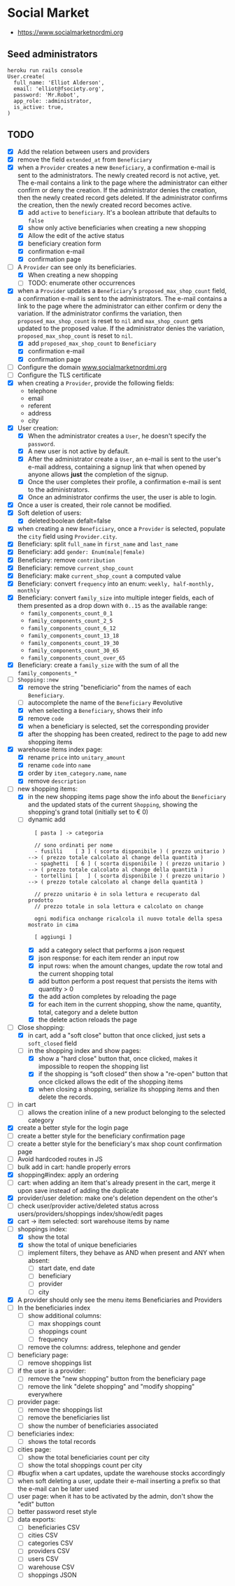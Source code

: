 # Social Market

- https://www.socialmarketnordmi.org

## Seed administrators

```
heroku run rails console
User.create(
  full_name: 'Elliot Alderson',
  email: 'elliot@fsociety.org',
  password: 'Mr.Robot',
  app_role: :administrator,
  is_active: true,
)
```

## TODO

- [x] Add the relation between users and providers
- [x] remove the field `extended_at` from `Beneficiary`
- [x] when a `Provider` creates a new `Beneficiary`, a confirmation e-mail is sent to the administrators. The newly created record is not active, yet. The e-mail contains a link to the page where the administrator can either confirm or deny the creation. If the administrator denies the creation, then the newly created record gets deleted. If the administrator confirms the creation, then the newly created record becomes active.
  - [x] add `active` to `beneficiary`. It's a boolean attribute that defaults to `false`
  - [x] show only active beneficiaries when creating a new shopping
  - [x] Allow the edit of the active status
  - [x] beneficiary creation form
  - [x] confirmation e-mail
  - [x] confirmation page
- [ ] A `Provider` can see only its beneficiaries.
  - [x] When creating a new shopping
  - [ ] TODO: enumerate other occurrences
- [x] when a `Provider` updates a `Beneficiary`'s `proposed_max_shop_count` field, a confirmation e-mail is sent to the administrators. The e-mail contains a link to the page where the administrator can either confirm or deny the variation. If the administrator confirms the variation, then `proposed_max_shop_count` is reset to `nil` and `max_shop_count` gets updated to the proposed value. If the administrator denies the variation, `proposed_max_shop_count` is reset to `nil`.
  - [x] add `proposed_max_shop_count` to `Beneficiary`
  - [x] confirmation e-mail
  - [x] confirmation page
- [ ] Configure the domain www.socialmarketnordmi.org
- [ ] Configure the TLS certificate
- [x] when creating a `Provider`, provide the following fields:
  - telephone
  - email
  - referent
  - address
  - city
- [x] User creation:
  - [x] When the administrator creates a `User`, he doesn't specify the `password`.
  - [x] A new user is not active by default.
  - [x] After the administrator create a `User`, an e-mail is sent to the user's e-mail address, containing a signup link that when opened by anyone allows **just** the completion of the signup.
  - [x] Once the user completes their profile, a confirmation e-mail is sent to the administrators.
  - [x] Once an administrator confirms the user, the user is able to login.
- [x] Once a user is created, their role cannot be modified.
- [x] Soft deletion of users:
  - [x] deleted:boolean defalt=false
- [x] when creating a new `Beneficiary`, once a `Provider` is selected, populate the `city` field using `Provider.city`.
- [x] Beneficiary: split `full_name` in `first_name` and `last_name`
- [x] Beneficiary: add `gender: Enum(male|female)`
- [x] Beneficiary: remove `contribution`
- [x] Beneficiary: remove `current_shop_count`
- [x] Beneficiary: make `current_shop_count` a computed value
- [x] Beneficiary: convert `frequency` into an enum: `weekly, half-monthly, monthly`
- [x] Beneficiary: convert `family_size` into multiple integer fields, each of them presented as a drop down with `0..15` as the available range:
  - `family_components_count_0_1`
  - `family_components_count_2_5`
  - `family_components_count_6_12`
  - `family_components_count_13_18`
  - `family_components_count_19_30`
  - `family_components_count_30_65`
  - `family_components_count_over_65`
- [x] Beneficiary: create a `family_size` with the sum of all the `family_components_*`
- [ ] `Shopping::new`
  - [x] remove the string "beneficiario" from the names of each `Beneficiary`.
  - [ ] autocomplete the name of the `Beneficiary` #evolutive
  - [x] when selecting a `Beneficiary`, shows their info
  - [x] remove `code`
  - [x] when a beneficiary is selected, set the corresponding provider
  - [x] after the shopping has been created, redirect to the page to add new shopping items
- [x] warehouse items index page:
  - [x] rename `price` into `unitary_amount`
  - [x] rename `code` into `name`
  - [x] order by `item_category.name`, `name`
  - [x] remove `description`
- [ ] new shopping items:
  - [x] in the new shopping items page show the info about the `Beneficiary` and the updated stats of the current `Shopping`, showing the shopping's grand total (initially set to € 0)
  - [ ] dynamic add
    ```
      [ pasta ] -> categoria

      // sono ordinati per nome
      - fusilli    [ 3 ] ( scorta disponibile ) ( prezzo unitario ) --> ( prezzo totale calcolato al change della quantità )
      - spaghetti  [ 6 ] ( scorta disponibile ) ( prezzo unitario ) --> ( prezzo totale calcolato al change della quantità )
      - tortellini [   ] ( scorta disponibile ) ( prezzo unitario ) --> ( prezzo totale calcolato al change della quantità )

      // prezzo unitario è in sola lettura e recuperato dal prodotto
      // prezzo totale in sola lettura e calcolato on change

      ogni modifica onchange ricalcola il nuovo totale della spesa mostrato in cima

      [ aggiungi ]
    ```
    - [x] add a category select that performs a json request
    - [x] json response: for each item render an input row
    - [x] input rows: when the amount changes, update the row total and the current shopping total
    - [x] add button perform a post request that persists the items with quantity > 0
    - [x] the add action completes by reloading the page
    - [x] for each item in the current shopping, show the name, quantity, total, category and a delete button
    - [x] the delete action reloads the page
- [ ] Close shopping:
  - [x] in cart, add a "soft close" button that once clicked, just sets a `soft_closed` field
  - [ ] in the shopping index and show pages:
    - [x] show a "hard close" button that, once clicked, makes it impossible to reopen the shopping list
    - [x] if the shopping is “soft closed“ then show a "re-open" button that once clicked allows the edit of the shopping items
    - [x] when closing a shopping, serialize its shopping items and then delete the records.
- [ ] in cart
  - [ ] allows the creation inline of a new product belonging to the selected category
- [x] create a better style for the login page
- [ ] create a better style for the beneficiary confirmation page
- [ ] create a better style for the beneficiary's max shop count confirmation page
- [ ] Avoid hardcoded routes in JS
- [ ] bulk add in cart: handle properly errors
- [x] shopping#index: apply an ordering
- [ ] cart: when adding an item that's already present in the cart, merge it upon save instead of adding the duplicate
- [x] provider/user deletion: make one's deletion dependent on the other's
- [ ] check user/provider active/deleted status across users/providers/shoppings index/show/edit pages
- [x] cart -> item selected: sort warehouse items by name
- [ ] shoppings index:
  - [x] show the total
  - [x] show the total of unique beneficiaries
  - [ ] implement filters, they behave as AND when present and ANY when absent:
    - [ ] start date, end date
    - [ ] beneficiary
    - [ ] provider
    - [ ] city
- [x] A provider should only see the menu items Beneficiaries and Providers
- [ ] In the beneficiaries index
  - [ ] show additional columns:
    - [ ] max shoppings count
    - [ ] shoppings count
    - [ ] frequency
  - [ ] remove the columns: address, telephone and gender
- [ ] beneficiary page:
  - [ ] remove shoppings list
- [ ] if the user is a provider:
  - [ ] remove the "new shopping" button from the beneficiary page
  - [ ] remove the link "delete shopping" and "modify shopping" everywhere
- [ ] provider page:
  - [ ] remove the shoppings list
  - [ ] remove the beneficiaries list
  - [ ] show the number of beneficiaries associated
- [ ] beneficiaries index:
  - [ ] shows the total records
- [ ] cities page:
  - [ ] show the total beneficiaries count per city
  - [ ] show the total shoppings count per city
- [ ] #bugfix when a cart updates, update the warehouse stocks accordingly
- [ ] when soft deleting a user, update their e-mail inserting a prefix so that the e-mail can be later used
- [ ] user page: when it has to be activated by the admin, don't show the "edit" button
- [ ] better password reset style
- [ ] data exports:
  - [ ] beneficiaries CSV
  - [ ] cities CSV
  - [ ] categories CSV
  - [ ] providers CSV
  - [ ] users CSV
  - [ ] warehouse CSV
  - [ ] shoppings JSON
